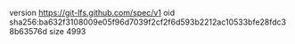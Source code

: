 version https://git-lfs.github.com/spec/v1
oid sha256:ba632f3108009e05f96d7039f2cf2f6d593b2212ac10533bfe28fdc38b63576d
size 4993

